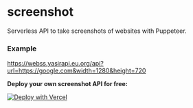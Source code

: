 # screenshot
Serverless API to take screenshots of websites with Puppeteer.

### Example
https://webss.yasirapi.eu.org/api?url=https://google.com&width=1280&height=720

**Deploy your own screenshot API for free:**

[![Deploy with Vercel](https://vercel.com/button)](https://vercel.com/new/git/external?repository-url=https%3A%2F%2Fgithub.com%2Fyasirarism%2Fpuppeteer-vercel)
